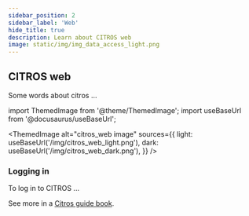 ```yaml
---
sidebar_position: 2
sidebar_label: 'Web'
hide_title: true
description: Learn about CITROS web
image: static/img/img_data_access_light.png
---
```


## CITROS web

Some words about citros ...

import ThemedImage from '@theme/ThemedImage';
import useBaseUrl from '@docusaurus/useBaseUrl';

<ThemedImage
  alt="citros_web image"
  sources={{
    light: useBaseUrl('/img/citros_web_light.png'),
    dark: useBaseUrl('/img/citros_web_dark.png'),
  }}
/>

### Logging in

To log in to CITROS ...

See more in a [Citros guide book](/docs_citros_web).